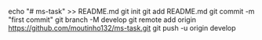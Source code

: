 echo "# ms-task" >> README.md
git init
git add README.md
git commit -m "first commit"
git branch -M develop
git remote add origin https://github.com/moutinho132/ms-task.git
git push -u origin develop
